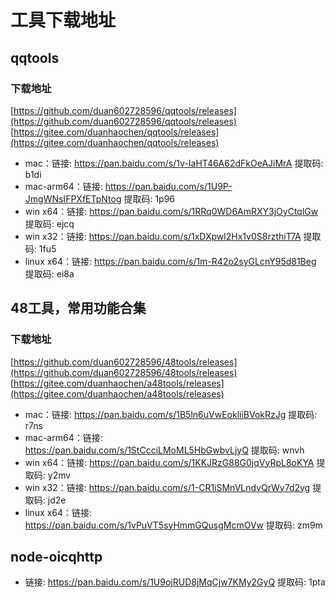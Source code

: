 # 工具下载地址

## qqtools

### 下载地址
[https://github.com/duan602728596/qqtools/releases](https://github.com/duan602728596/qqtools/releases)   
[https://gitee.com/duanhaochen/qqtools/releases](https://gitee.com/duanhaochen/qqtools/releases)
* mac：链接: https://pan.baidu.com/s/1v-IaHT46A62dFkOeAJiMrA 提取码: b1di
* mac-arm64：链接: https://pan.baidu.com/s/1U9P-JmgWNsIFPXfETpNtog 提取码: 1p96
* win x64：链接: https://pan.baidu.com/s/1RRq0WD6AmRXY3jOyCtqlGw 提取码: ejcq
* win x32：链接: https://pan.baidu.com/s/1xDXpwl2Hx1v0S8rzthiT7A 提取码: 1fu5
* linux x64：链接: https://pan.baidu.com/s/1m-R42o2syGLcnY95d81Beg 提取码: ei8a

## 48工具，常用功能合集

### 下载地址
[https://github.com/duan602728596/48tools/releases](https://github.com/duan602728596/48tools/releases)   
[https://gitee.com/duanhaochen/a48tools/releases](https://gitee.com/duanhaochen/a48tools/releases)
* mac：链接: https://pan.baidu.com/s/1B5ln6uVwEokliiBVokRzJg 提取码: r7ns
* mac-arm64：链接: https://pan.baidu.com/s/1StCcciLMoML5HbGwbvLjyQ 提取码: wnvh
* win x64：链接: https://pan.baidu.com/s/1KKJRzG88G0jqVyRpL8oKYA 提取码: y2mv
* win x32：链接: https://pan.baidu.com/s/1-CR1iSMnVLndvQrWy7d2yg 提取码: jd2e
* linux x64：链接: https://pan.baidu.com/s/1vPuVT5syHmmGQusgMcmOVw 提取码: zm9m

## node-oicqhttp

* 链接: https://pan.baidu.com/s/1U9ojRUD8jMqCjw7KMy2GyQ 提取码: 1pta
